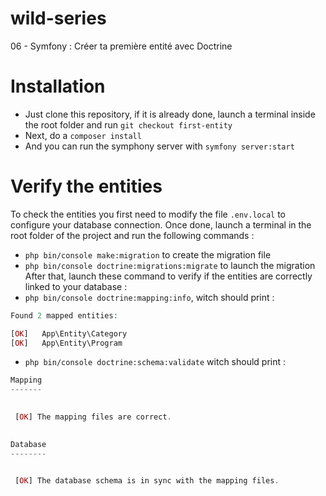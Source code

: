 # wild-series
06 - Symfony : Créer ta première entité avec Doctrine

# Installation
* Just clone this repository, if it is already done, launch a terminal inside the root folder and run `git checkout first-entity`
* Next, do a `composer install`
* And you can run the symphony server with `symfony server:start`

# Verify the entities
To check the entities you first need to modify the file `.env.local` to configure your database connection. Once done, launch a terminal in the root folder of the project and run the following commands :
* `php bin/console make:migration` to create the migration file
* `php bin/console doctrine:migrations:migrate` to launch the migration
After that, launch these command to verify if the entities are correctly linked to your database :
* `php bin/console doctrine:mapping:info`, witch should print :
 ```php bin/console log
 Found 2 mapped entities:

 [OK]   App\Entity\Category
 [OK]   App\Entity\Program
```


* `php bin/console doctrine:schema:validate` witch should print :
```php bin/console log
Mapping
-------

                                                                                                                        
 [OK] The mapping files are correct.                                                                                    
                                                                                                                        

Database
--------

                                                                                                                        
 [OK] The database schema is in sync with the mapping files.                                                            
                                                                                                                        

```
